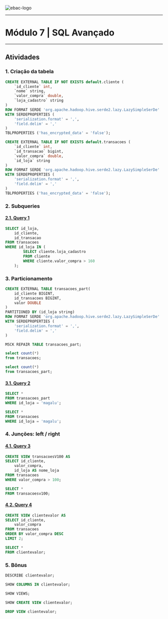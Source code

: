 <img src="https://raw.githubusercontent.com/rhatiro/Curso_EBAC-Profissao_Cientista_de_Dados/main/ebac-course-utils/media/logo/newebac_logo_black_half.png" alt="ebac-logo">

---

# **Módulo 7** | SQL Avançado

---

## Atividades

### **1. Criação da tabela**

```sql
CREATE EXTERNAL TABLE IF NOT EXISTS default.cliente (
	`id_cliente` int,
	`nome` string,
	`valor_compra` double,
	`loja_cadastro` string
)
ROW FORMAT SERDE 'org.apache.hadoop.hive.serde2.lazy.LazySimpleSerDe'
WITH SERDEPROPERTIES (
	'serialization.format' = ',',
	'field.delim' = ','
)
TBLPROPERTIES ('has_encrypted_data' = 'false');
```

```sql
CREATE EXTERNAL TABLE IF NOT EXISTS default.transacoes (
	`id_cliente` int,
	`id_transacao` bigint,
	`valor_compra` double,
	`id_loja` string
)
ROW FORMAT SERDE 'org.apache.hadoop.hive.serde2.lazy.LazySimpleSerDe'
WITH SERDEPROPERTIES (
	'serialization.format' = ',',
	'field.delim' = ','
)
TBLPROPERTIES ('has_encrypted_data' = 'false');
```

### **2. Subqueries**

#### [**2.1. Query 1**](https://raw.githubusercontent.com/rhatiro/exercicios-SQL-para-Analise-de-Dados-EBAC/main/Mo%CC%81dulo%207%20-%20SQL%20Avanc%CC%A7ado/query1.csv)

```sql
SELECT id_loja,
	id_cliente,
	id_transacao
FROM transacoes
WHERE id_loja IN (
		SELECT cliente.loja_cadastro
		FROM cliente
		WHERE cliente.valor_compra > 160
	);
```

### **3. Particionamento**

```sql
CREATE EXTERNAL TABLE transacoes_part(
	id_cliente BIGINT,
	id_transacoes BIGINT,
	valor DOUBLE
)
PARTITIONED BY (id_loja string)
ROW FORMAT SERDE 'org.apache.hadoop.hive.serde2.lazy.LazySimpleSerDe'
WITH SERDEPROPERTIES (
	'serialization.format' = ',',
	'field.delim' = ','
)
```

```sql
MSCK REPAIR TABLE transacoes_part;
```

```sql
select count(*)
from transacoes;
```

```sql
select count(*)
from transacoes_part;
```

#### [**3.1. Query 2**](https://raw.githubusercontent.com/rhatiro/exercicios-SQL-para-Analise-de-Dados-EBAC/main/Mo%CC%81dulo%207%20-%20SQL%20Avanc%CC%A7ado/query2.csv)

```sql
SELECT *
FROM transacoes_part
WHERE id_loja = 'magalu';
```

```sql
SELECT *
FROM transacoes
WHERE id_loja = 'magalu';
```

### **4. Junções: left / right**

#### [**4.1. Query 3**](https://raw.githubusercontent.com/rhatiro/exercicios-SQL-para-Analise-de-Dados-EBAC/main/Mo%CC%81dulo%207%20-%20SQL%20Avanc%CC%A7ado/query3.csv)

```sql
CREATE VIEW transacoesV100 AS
SELECT id_cliente,
	valor_compra,
	id_loja AS nome_loja
FROM transacoes
WHERE valor_compra > 100;
```

```sql
SELECT *
FROM transacoesv100;
```

#### [**4.2. Query 4**](https://raw.githubusercontent.com/rhatiro/exercicios-SQL-para-Analise-de-Dados-EBAC/main/Mo%CC%81dulo%207%20-%20SQL%20Avanc%CC%A7ado/query4.csv)

```sql
CREATE VIEW clientevalor AS
SELECT id_cliente,
	valor_compra
FROM transacoes
ORDER BY valor_compra DESC
LIMIT 2;
```

```sql
SELECT *
FROM clientevalor;
```

### **5. Bônus**

```sql
DESCRIBE clientevalor;
```

```sql
SHOW COLUMNS IN clientevalor;
```

```sql
SHOW VIEWS;
```

```sql
SHOW CREATE VIEW clientevalor;
```

```sql
DROP VIEW clientevalor;
```
